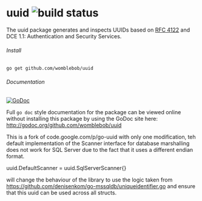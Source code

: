 
# uuid ![build status](https://travis-ci.org/womblebob/uuid.svg?branch=master)
The uuid package generates and inspects UUIDs based on [RFC 4122](http://tools.ietf.org/html/rfc4122) and DCE 1.1: Authentication and Security Services. 

###### Install
`go get github.com/womblebob/uuid`

###### Documentation 
[![GoDoc](https://godoc.org/github.com/womblebob/uuid?status.svg)](http://godoc.org/github.com/womblebob/uuid)

Full `go doc` style documentation for the package can be viewed online without installing this package by using the GoDoc site here: 
http://godoc.org/github.com/womblebob/uuid

This is a fork of code.google.com/p/go-uuid with only one modification, teh default implementation of the Scanner interface for database marshalling does not work for SQL Server due to the fact that it uses a different endian format.

uuid.DefaultScanner = uuid.SqlServerScanner{}

will change the behaviour of the library to use the logic taken from https://github.com/denisenkom/go-mssqldb/uniqueidentifier.go and ensure that this uuid can be used across all structs.
